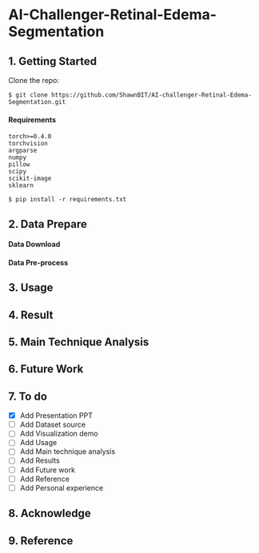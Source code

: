 # AI-Challenger-Retinal-Edema-Segmentation



## 1. Getting Started

Clone the repo:

  ```
  $ git clone https://github.com/ShawnBIT/AI-challenger-Retinal-Edema-Segmentation.git
  ```

#### Requirements
 ```
torch>=0.4.0
torchvision
argparse
numpy
pillow
scipy
scikit-image
sklearn
 ```
  ```
  $ pip install -r requirements.txt
  ```
 
## 2. Data Prepare 

#### Data Download

#### Data Pre-process


## 3. Usage

## 4. Result

## 5. Main Technique Analysis

## 6. Future Work

## 7. To do
- [x] Add Presentation PPT
- [ ] Add Dataset source
- [ ] Add Visualization demo
- [ ] Add Usage
- [ ] Add Main technique analysis
- [ ] Add Results
- [ ] Add Future work
- [ ] Add Reference
- [ ] Add Personal experience

## 8. Acknowledge

## 9. Reference
  
